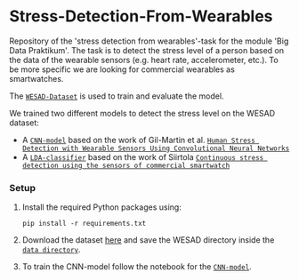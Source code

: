 # Stress-Detection-From-Wearables

Repository of the 'stress detection from wearables'-task for the module 'Big Data Praktikum'.
The task is to detect the stress level of a person based on the data of the wearable sensors (e.g. heart rate, accelerometer, etc.). To be more specific we are looking for commercial wearables as smartwatches.

The [`WESAD-Dataset`](https://dl.acm.org/doi/10.1145/3242969.3242985) is used to train and evaluate the model.

We trained two different models to detect the stress level on the WESAD dataset:

- A [`CNN-model`](https://github.com/peasypi/Stress-Detection-From-Wearables/blob/main/code/cnn.ipynb) based on the work of Gil-Martin et al. [`Human Stress Detection with Wearable Sensors Using Convolutional Neural Networks`](https://ieeexplore.ieee.org/document/9669993)
- A [`LDA-classifier`](https://github.com/peasypi/Stress-Detection-From-Wearables/blob/main/code/lda.ipynb) based on the work of Siirtola [`Continuous stress detection using the sensors of commercial smartwatch`](https://dl.acm.org/doi/10.1145/3341162.3344831)

### Setup

1. Install the required Python packages using:

    ```pip install -r requirements.txt```

2. Download the dataset [here](https://ubicomp.eti.uni-siegen.de/home/datasets/icmi18/) and save the WESAD directory inside the [`data directory`](https://github.com/peasypi/Stress-Detection-From-Wearables/blob/main/data).

3. To train the CNN-model follow the notebook for the [`CNN-model`](https://github.com/peasypi/Stress-Detection-From-Wearables/blob/main/code/cnn.ipynb).
